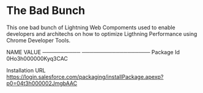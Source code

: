 # The Bad Bunch

This one bad bunch of Lightning Web Compoments used to enable developers and architechs on how to optimize Ligthning Performance using Chrome Developer Tools.

NAME        VALUE
──────────  ──────────────────
Package Id  0Ho3h000000Kyq3CAC

Installation URL               https://login.salesforce.com/packaging/installPackage.apexp?p0=04t3h000002JmgbAAC